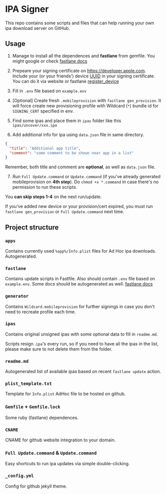 # IPA Signer

This repo contains some scripts and files that can help running your own ipa download server on GitHub.

## Usage

1. Manage to install all the dependences and **fastlane** from gemfile. You might google or check [fastlane docs](/fastlane)

2. Prepeare your signing certificate on https://developer.apple.com. Include your (or your friends') device [UUID](https://www.google.com/search?q=how+to+find+uuid+ios) in your signing certificate. You can do it via website or fastlane [register_device](https://docs.fastlane.tools/actions/register_device/)

3. Fill in `.env` file based on `example.env`

4. [Optional] Create fresh `.mobileprovision` with `fastlane gen_provision`. It will force create new provisioning profile with Wildcard (`*`) bundle id for `SIGNING_CERT` specified in env.

5. Find some ipas and place them in `ipas` folder like this
   `ipas/uncover/xxx.ipa`
6. Add additional info for ipa using `data.json` file in same directory.

```json
{
  "title": "Additional app title",
  "comment": "some comment to be shown near app in a list"
}
```

Remember, both title and comment are **optional**, as well as `data.json` file.

7. Run `Full Update.command` or `Update.command` (if you've already generated mobileprovision on **4th step**). 
Do `chmod +x *.command` in case there's no permission to run these scripts.

You **can skip steps 1-4** on the next run/update.


If you've added new device or your provision/cert expired, you must run `fastlane gen_provision` or `Full Update.command` next time.

## Project structure

### `apps`

Contains currently used `%app%/Info.plist` files for Ad Hoc ipa downloads. Autogenerated.

### `fastlane`

Contains update scripts in Fastfile. Also should contain `.env` file based on `example.env`.
Some docs should be autogenerated as well.
[fastlane docs](/fastlane)

### `generator`

Contains `Wildcard.mobileprovision` for further signings in case you don't need to recreate profile each time.

### `ipas`

Contains original unsigned ipas with some optional data to fill in `readme.md`. 

Scripts resign .`ipa`'s every run, so if you need to have all the ipas in the list, please make sure to not delete them from the folder.

### `readme.md`

Autogenerated list of available ipas based on recent `fastlane update` action.

### `plist_template.txt`

Template for `Info.plist` AdHoc file to be hosted on github.

### `Gemfile` + `Gemfile.lock`

Some ruby (fastlane) dependences.

### `CNAME`

CNAME for github website integration to your domain.

### `Full Update.command` & `Update.command`

Easy shortcuts to run ipa updates via simple double-clicking.

### `_config.yml`

Config for github jekyll theme.
